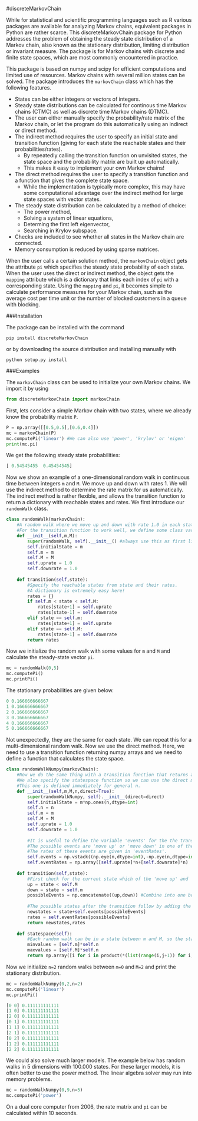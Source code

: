 #discreteMarkovChain

While for statistical and scientific programming languages such as R various packages are available for analyzing Markov chains, equivalent packages in Python are rather scarce. This discreteMarkovChain package for Python addresses the problem of obtaining the steady state distribution of a Markov chain, also known as the stationary distribution, limiting distribution or invariant measure. The package is for Markov chains with discrete and finite state spaces, which are most commonly encountered in practice. 

This package is based on numpy and scipy for efficient computations and limited use of resources. Markov chains with several million states can be solved. The package introduces the `markovChain` class which has the following features. 

* States can be either integers or vectors of integers.
* Steady state distributions can be calculated for continous time Markov chains (CTMC) as well as discrete time Markov chains (DTMC).
* The user can either manually specify the probability/rate matrix of the Markov chain, or let the program do this automatically using an indirect or direct method.
* The indirect method requires the user to specify an initial state and transition function (giving for each state the reachable states and their probabilities/rates). 
   * By repeatedly calling the transition function on unvisited states, the state space and the probability matrix are built up automatically.
   * This makes it easy to implement your own Markov chains!
* The direct method requires the user to specify a transition function and a function that gives the complete state space. 
   * While the implementation is typically more complex, this may have some computational advantage over the indirect method for large state spaces with vector states.  
* The steady state distribution can be calculated by a method of choice: 
   * The power method,
   * Solving a system of linear equations,
   * Determing the first left eigenvector, 
   * Searching in Krylov subspace.
* Checks are included to see whether all states in the Markov chain are connected.
* Memory consumption is reduced by using sparse matrices. 

When the user calls a certain solution method, the `markovChain` object gets the attribute `pi` which specifies the steady state probability of each state. When the user uses the direct or indirect method, the object gets the `mapping` attribute which is a dictionary that links each index of `pi` with a corresponding state. Using the `mapping` and `pi`, it becomes simple to calculate performance measures for your Markov chain, such as the average cost per time unit or the number of blocked customers in a queue with blocking.

###Installation

The package can be installed with the command

    pip install discreteMarkovChain

or by downloading the source distribution and installing manually with

    python setup.py install

###Examples

The `markovChain` class can be used to initialize your own Markov chains. We import it by using

```python
from discreteMarkovChain import markovChain
```

First, lets consider a simple Markov chain with two states, where we already know the probability matrix `P`.

```python
P = np.array([[0.5,0.5],[0.6,0.4]])
mc = markovChain(P)
mc.computePi('linear') #We can also use 'power', 'krylov' or 'eigen'
print(mc.pi)
```

We get the following steady state probabilities:

```python
[ 0.54545455  0.45454545]
```

Now we show an example of a one-dimensional random walk in continuous time between integers `m` and `M`. We move up and down with rates 1. We will use the indirect method to determine the rate matrix for us automatically. The indirect method is rather flexible, and allows the transition function to return a dictionary with reachable states and rates. We first introduce our `randomWalk` class. 

```python
class randomWalk(markovChain):
    #A random walk where we move up and down with rate 1.0 in each state between bounds m and M.
    #For the transition function to work well, we define some class variables in the __init__ function.
    def __init__(self,m,M):
        super(randomWalk, self).__init__() #always use this as first line when creating your own __init__ 
        self.initialState = m
        self.m = m
        self.M = M
        self.uprate = 1.0
        self.downrate = 1.0
    
    def transition(self,state):
        #Specify the reachable states from state and their rates.
        #A dictionary is extremely easy here!
        rates = {}
        if self.m < state < self.M:
            rates[state+1] = self.uprate 
            rates[state-1] = self.downrate 
        elif state == self.m:
            rates[state+1] = self.uprate 
        elif state == self.M:
            rates[state-1] = self.downrate 
        return rates
```

Now we initialize the random walk with some values for `m` and `M` and calculate the steady-state vector `pi`.

```python
mc = randomWalk(0,5)
mc.computePi()
mc.printPi()
```

The stationary probabilities are given below.

```python
0 0.166666666667
1 0.166666666667
2 0.166666666667
3 0.166666666667
4 0.166666666667
5 0.166666666667
```

Not unexpectedly, they are the same for each state. We can repeat this for a multi-dimensional random walk. Now we use the direct method. Here, we need to use a transition function returning numpy arrays and we need to define a function that calculates the state space.

```python
class randomWalkNumpy(markovChain):
    #Now we do the same thing with a transition function that returns a 2d numpy array.
    #We also specify the statespace function so we can use the direct method.
    #This one is defined immediately for general n.
    def __init__(self,m,M,n,direct=True):
        super(randomWalkNumpy, self).__init__(direct=direct)
        self.initialState = m*np.ones(n,dtype=int)
        self.n = n
        self.m = m
        self.M = M
        self.uprate = 1.0
        self.downrate = 1.0        
    
        #It is useful to define the variable 'events' for the the transition function.
        #The possible events are 'move up' or 'move down' in one of the random walks.
        #The rates of these events are given in 'eventRates'.
        self.events = np.vstack((np.eye(n,dtype=int),-np.eye(n,dtype=int)))
        self.eventRates = np.array([self.uprate]*n+[self.downrate]*n)  
    
    def transition(self,state):
        #First check for the current state which of the 'move up' and 'move down' events are possible. 
        up = state < self.M 
        down = state > self.m
        possibleEvents = np.concatenate((up,down)) #Combine into one boolean array. 
        
        #The possible states after the transition follow by adding the possible 'move up'/'move down' events to the current state.
        newstates = state+self.events[possibleEvents]
        rates = self.eventRates[possibleEvents]
        return newstates,rates   
        
    def statespace(self):
        #Each random walk can be in a state between m and M, so the state space is the cartesian product of these ranges. 
        minvalues = [self.m]*self.n
        maxvalues = [self.M]*self.n
        return np.array([i for i in product(*(list(range(i,j+1)) for i,j in zip(minvalues,maxvalues)))],dtype=int)  
```

Now we initialize `n=2` random walks between `m=0` and `M=2` and print the stationary distribution.

```python
mc = randomWalkNumpy(0,2,n=2)
mc.computePi('linear')
mc.printPi()

[0 0] 0.111111111111
[1 0] 0.111111111111
[2 0] 0.111111111111
[0 1] 0.111111111111
[1 1] 0.111111111111
[2 1] 0.111111111111
[0 2] 0.111111111111
[1 2] 0.111111111111
[2 2] 0.111111111111
```

We could also solve much larger models. The example below has random walks in 5 dimensions with 100.000 states. For these larger models, it is often better to use the power method. The linear algebra solver may run into memory problems. 

```python
mc = randomWalkNumpy(0,9,n=5)
mc.computePi('power')
```

On a dual core computer from 2006, the rate matrix and `pi` can be calculated within 10 seconds. 


